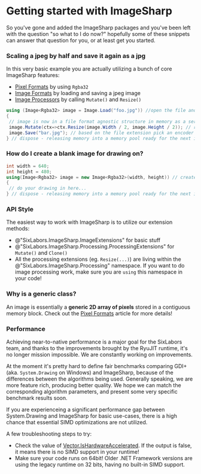 # Getting started with ImageSharp
So you've gone and added the ImageSharp packages and you've been left with the question "so what to I do now?" hopefully some of these snippets can answer that question for you, or at least get you started.

### Scaling a jpeg by half and save it again as a jpg
In this very basic example you are actually utilizing a bunch of core ImageSharp features:
- [Pixel Formats](PixelFormats.md) by using `Rgba32`
- [Image Formats](ImageFormats.md) by loading and saving a jpeg image
- [Image Processors](Processing.md) by calling `Mutate()` and `Resize()`

```c#
using (Image<Rgba32> image = Image.Load("foo.jpg")) //open the file and detect the file type and decode it
{
 // image is now in a file format agnostic structure in memory as a series of Rgba32 pixels
 image.Mutate(ctx=>ctx.Resize(image.Width / 2, image.Height / 2)); // resize the image in place and return it for chaining
 image.Save("bar.jpg"); // based on the file extension pick an encoder then encode and write the data to disk
} // dispose - releasing memory into a memory pool ready for the next image you wish to process
```

### How do I create a blank image for drawing on?
```c#
int width = 640;
int height = 480;
using(Image<Rgba32> image = new Image<Rgba32>(width, height)) // creates a new image with all the pixels set as transparent 
{
 // do your drawing in here...
} // dispose - releasing memory into a memory pool ready for the next image you wish to process
```

### API Style
The easiest way to work with ImageSharp is to utilize our extension methods:
- @"SixLabors.ImageSharp.ImageExtensions" for basic stuff
- @"SixLabors.ImageSharp.Processing.ProcessingExtensions" for `Mutate()` and `Clone()` 
- All the processing extensions (eg. `Resize(...)`) are living within the @"SixLabors.ImageSharp.Processing" namespace. 
If you want to do image processing work, make sure you are `using` this namespace in your code!

### Why is [](xref:SixLabors.ImageSharp.Image`1?displayProperty=name) a generic class?
An image is essentially a **generic 2D array of pixels** stored in a contiguous memory block. Check out the [Pixel Formats](PixelFormats.md) article for more details!

### Performance
Achieving near-to-native performance is a major goal for the SixLabors team, and thanks to the improvements brought by the RyuJIT runtime, it's no longer mission impossible. We are constantly working on improvements.

At the moment it's pretty hard to define fair benchmarks comparing GDI+ (aka. `System.Drawing` on Windows) and ImageSharp, because of the differences between the algorithms being used. Generally speaking, we are more feature rich, producing better quality. We hope we can match the corresponding algorithm parameters, and present some very specific benchmark results soon.

If you are experienceing a significant performance gap between System.Drawing and ImageSharp for basic use-cases, there is a high chance that essential SIMD optimizations are not utilized. 

A few troubleshooting steps to try:

- Check the value of [Vector.IsHardwareAccelerated](https://docs.microsoft.com/en-us/dotnet/api/system.numerics.vector.ishardwareaccelerated?view=netcore-2.1&viewFallbackFrom=netstandard-2.0#System_Numerics_Vector_IsHardwareAccelerated). If the output is false, it means there is no SIMD support in your runtime!
- Make sure your code runs on 64bit! Older .NET Framework versions are using the legacy runtime on 32 bits, having no built-in SIMD support.